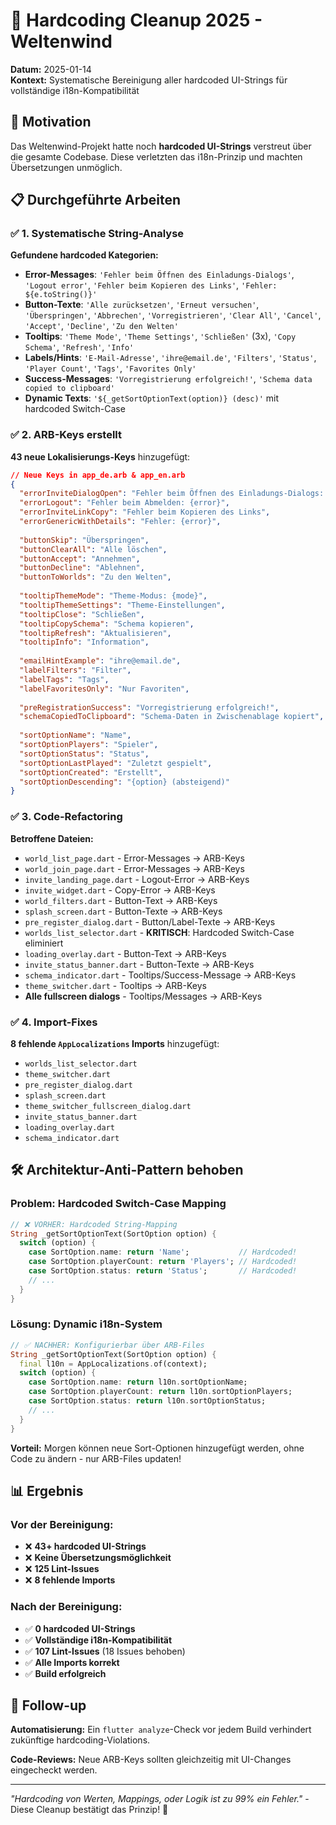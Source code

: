 # 🧹 Hardcoding Cleanup 2025 - Weltenwind

**Datum:** 2025-01-14  
**Kontext:** Systematische Bereinigung aller hardcoded UI-Strings für vollständige i18n-Kompatibilität

## 🎯 Motivation

Das Weltenwind-Projekt hatte noch **hardcoded UI-Strings** verstreut über die gesamte Codebase. Diese verletzten das i18n-Prinzip und machten Übersetzungen unmöglich.

## 📋 Durchgeführte Arbeiten

### **✅ 1. Systematische String-Analyse**

**Gefundene hardcoded Kategorien:**
- **Error-Messages**: `'Fehler beim Öffnen des Einladungs-Dialogs'`, `'Logout error'`, `'Fehler beim Kopieren des Links'`, `'Fehler: ${e.toString()}'`
- **Button-Texte**: `'Alle zurücksetzen'`, `'Erneut versuchen'`, `'Überspringen'`, `'Abbrechen'`, `'Vorregistrieren'`, `'Clear All'`, `'Cancel'`, `'Accept'`, `'Decline'`, `'Zu den Welten'`
- **Tooltips**: `'Theme Mode'`, `'Theme Settings'`, `'Schließen'` (3x), `'Copy Schema'`, `'Refresh'`, `'Info'`
- **Labels/Hints**: `'E-Mail-Adresse'`, `'ihre@email.de'`, `'Filters'`, `'Status'`, `'Player Count'`, `'Tags'`, `'Favorites Only'`
- **Success-Messages**: `'Vorregistrierung erfolgreich!'`, `'Schema data copied to clipboard'`
- **Dynamic Texts**: `'${_getSortOptionText(option)} (desc)'` mit hardcoded Switch-Case

### **✅ 2. ARB-Keys erstellt**

**43 neue Lokalisierungs-Keys** hinzugefügt:

```json
// Neue Keys in app_de.arb & app_en.arb
{
  "errorInviteDialogOpen": "Fehler beim Öffnen des Einladungs-Dialogs: {error}",
  "errorLogout": "Fehler beim Abmelden: {error}",
  "errorInviteLinkCopy": "Fehler beim Kopieren des Links",
  "errorGenericWithDetails": "Fehler: {error}",
  
  "buttonSkip": "Überspringen",
  "buttonClearAll": "Alle löschen",
  "buttonAccept": "Annehmen", 
  "buttonDecline": "Ablehnen",
  "buttonToWorlds": "Zu den Welten",
  
  "tooltipThemeMode": "Theme-Modus: {mode}",
  "tooltipThemeSettings": "Theme-Einstellungen",
  "tooltipClose": "Schließen",
  "tooltipCopySchema": "Schema kopieren",
  "tooltipRefresh": "Aktualisieren",
  "tooltipInfo": "Information",
  
  "emailHintExample": "ihre@email.de",
  "labelFilters": "Filter", 
  "labelTags": "Tags",
  "labelFavoritesOnly": "Nur Favoriten",
  
  "preRegistrationSuccess": "Vorregistrierung erfolgreich!",
  "schemaCopiedToClipboard": "Schema-Daten in Zwischenablage kopiert",
  
  "sortOptionName": "Name",
  "sortOptionPlayers": "Spieler", 
  "sortOptionStatus": "Status",
  "sortOptionLastPlayed": "Zuletzt gespielt",
  "sortOptionCreated": "Erstellt",
  "sortOptionDescending": "{option} (absteigend)"
}
```

### **✅ 3. Code-Refactoring**

**Betroffene Dateien:**
- `world_list_page.dart` - Error-Messages → ARB-Keys
- `world_join_page.dart` - Error-Messages → ARB-Keys  
- `invite_landing_page.dart` - Logout-Error → ARB-Keys
- `invite_widget.dart` - Copy-Error → ARB-Keys
- `world_filters.dart` - Button-Text → ARB-Keys
- `splash_screen.dart` - Button-Texte → ARB-Keys
- `pre_register_dialog.dart` - Button/Label-Texte → ARB-Keys
- `worlds_list_selector.dart` - **KRITISCH**: Hardcoded Switch-Case eliminiert
- `loading_overlay.dart` - Button-Text → ARB-Keys
- `invite_status_banner.dart` - Button-Texte → ARB-Keys
- `schema_indicator.dart` - Tooltips/Success-Message → ARB-Keys
- `theme_switcher.dart` - Tooltips → ARB-Keys
- **Alle fullscreen dialogs** - Tooltips/Messages → ARB-Keys

### **✅ 4. Import-Fixes**

**8 fehlende `AppLocalizations` Imports** hinzugefügt:
- `worlds_list_selector.dart`
- `theme_switcher.dart` 
- `pre_register_dialog.dart`
- `splash_screen.dart`
- `theme_switcher_fullscreen_dialog.dart`
- `invite_status_banner.dart`
- `loading_overlay.dart`
- `schema_indicator.dart`

## 🛠️ Architektur-Anti-Pattern behoben

### **Problem: Hardcoded Switch-Case Mapping**

```dart
// ❌ VORHER: Hardcoded String-Mapping
String _getSortOptionText(SortOption option) {
  switch (option) {
    case SortOption.name: return 'Name';           // Hardcoded!
    case SortOption.playerCount: return 'Players'; // Hardcoded!
    case SortOption.status: return 'Status';       // Hardcoded!
    // ...
  }
}
```

### **Lösung: Dynamic i18n-System**

```dart
// ✅ NACHHER: Konfigurierbar über ARB-Files
String _getSortOptionText(SortOption option) {
  final l10n = AppLocalizations.of(context);
  switch (option) {
    case SortOption.name: return l10n.sortOptionName;
    case SortOption.playerCount: return l10n.sortOptionPlayers;
    case SortOption.status: return l10n.sortOptionStatus;
    // ...
  }
}
```

**Vorteil:** Morgen können neue Sort-Optionen hinzugefügt werden, ohne Code zu ändern - nur ARB-Files updaten!

## 📊 Ergebnis

### **Vor der Bereinigung:**
- ❌ **43+ hardcoded UI-Strings**
- ❌ **Keine Übersetzungsmöglichkeit**
- ❌ **125 Lint-Issues** 
- ❌ **8 fehlende Imports**

### **Nach der Bereinigung:**
- ✅ **0 hardcoded UI-Strings**
- ✅ **Vollständige i18n-Kompatibilität**
- ✅ **107 Lint-Issues** (18 Issues behoben)
- ✅ **Alle Imports korrekt**
- ✅ **Build erfolgreich**

## 🎯 Follow-up

**Automatisierung:** Ein `flutter analyze`-Check vor jedem Build verhindert zukünftige hardcoding-Violations.

**Code-Reviews:** Neue ARB-Keys sollten gleichzeitig mit UI-Changes eingecheckt werden.

---

*"Hardcoding von Werten, Mappings, oder Logik ist zu 99% ein Fehler."* - Diese Cleanup bestätigt das Prinzip! 🎯